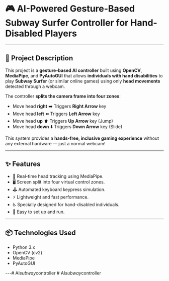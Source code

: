 # 🎮 AI-Powered Gesture-Based Subway Surfer Controller for Hand-Disabled Players

---

## 📜 Project Description

This project is a **gesture-based AI controller** built using **OpenCV**, **MediaPipe**, and **PyAutoGUI** that allows **individuals with hand disabilities** to play **Subway Surfer** (or similar online games) using only **head movements** detected through a webcam.

The controller **splits the camera frame into four zones**:
- Move head **right** ➡️ Triggers **Right Arrow** key
- Move head **left** ⬅️ Triggers **Left Arrow** key
- Move head **up** ⬆️ Triggers **Up Arrow** key (Jump)
- Move head **down** ⬇️ Triggers **Down Arrow** key (Slide)

This system provides a **hands-free, inclusive gaming experience** without any external hardware — just a normal webcam!

---

## ✨ Features

- 🎥 Real-time head tracking using MediaPipe.
- 🖥️ Screen split into four virtual control zones.
- 🕹️ Automated keyboard keypress simulation.
- ⚡ Lightweight and fast performance.
- ♿ Specially designed for hand-disabled individuals.
- 🚀 Easy to set up and run.

---

## 📦 Technologies Used

- Python 3.x
- OpenCV (cv2)
- MediaPipe
- PyAutoGUI

---#   A I _ s u b w a y _ c o n t r o l l e r  
 #   A I _ s u b w a y _ c o n t r o l l e r  
 